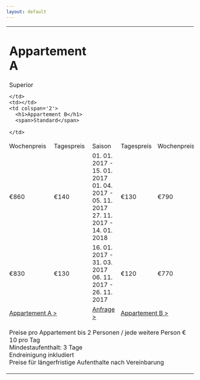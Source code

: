 ```yaml
---
layout: default
---
```


<table id='preise'>
  <tr>
    <td colspan='2'>
      <h1>Appartement A</h1>
      <span>Superior</span>

    </td>
    <td></td>
    <td colspan='2'>
      <h1>Appartement B</h1>
      <span>Standard</span>

    </td>
  </tr>

  <tr class='season-header'>
    <td>Wochenpreis</td>
    <td>Tagespreis</td>
    <td>Saison</td>
    <td>Tagespreis</td>
    <td>Wochenpreis</td>
  </tr>

  <tr class='zebra'>
    <td class='rate'><span class='euro'>&euro;</span>860</td>
    <td class='rate'><span class='euro'>&euro;</span>140</td>
    <td class='season'>
      01. 01. 2017 - 15. 01. 2017<br />
      01. 04. 2017 - 05. 11. 2017<br />
      27. 11. 2017 - 14. 01. 2018<br />
    </td>
    <td class='rate'><span class='euro'>&euro;</span>130</td>
    <td class='rate'><span class='euro'>&euro;</span>790</td>
  </tr>

  <tr>
    <td class='rate'><span class='euro'>&euro;</span>830</td>
    <td class='rate'><span class='euro'>&euro;</span>130</td>
    <td class='season'>
      16. 01. 2017 - 31. 03. 2017<br />
      06. 11. 2017 - 26. 11. 2017<br />
    </td>
    <td class='rate'><span class='euro'>&euro;</span>120</td>
    <td class='rate'><span class='euro'>&euro;</span>770</td>
  </tr>

  <tr>
    <td colspan='2'><a href='app_a.html'>Appartement A &gt;</a></td>
    <td><a href='anfrage.html'>Anfrage &gt;</a></td>
    <td colspan='2'><a href='app_b.html'>Appartement B &gt;</a></td>
  </tr>

  <tr>
    <td colspan='5'>
      <p class='dark pspacing left'>
        Preise pro Appartement bis 2 Personen / jede weitere Person &euro; 10 pro Tag<br />
        Mindestaufenthalt: 3 Tage<br />
        Endreinigung inkludiert<br />
        Preise für längerfristige Aufenthalte nach Vereinbarung
      </p>
    </td>
  </tr>
</table>
